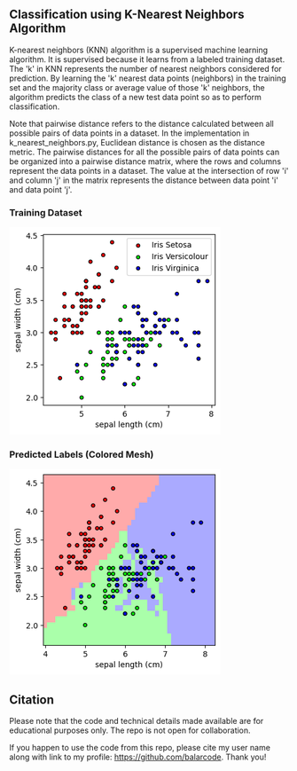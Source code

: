 ## Classification using K-Nearest Neighbors Algorithm

K-nearest neighbors (KNN) algorithm is a supervised machine learning algorithm. It is supervised because it learns from a labeled training dataset. The 'k' in KNN represents the number of nearest neighbors considered for prediction. By learning the 'k' nearest data points (neighbors) in the training set and the majority class or average value of those 'k' neighbors, the algorithm predicts the class of a new test data point so as to perform classification.

Note that pairwise distance refers to the distance calculated between all possible pairs of data points in a dataset. In the implementation in k_nearest_neighbors.py, Euclidean distance is chosen as the distance metric. The pairwise distances for all the possible pairs of data points can be organized into a pairwise distance matrix, where the rows and columns represent the data points in a dataset. The value at the intersection of row 'i' and column 'j' in the matrix represents the distance between data point 'i' and data point 'j'.


### Training Dataset

![Training Dataset](input.png)

### Predicted Labels (Colored Mesh)

![Predicted Labels](knn_classification_output.png)

## Citation

Please note that the code and technical details made available are for educational purposes only. The repo is not open for collaboration.

If you happen to use the code from this repo, please cite my user name along with link to my profile: https://github.com/balarcode. Thank you!
